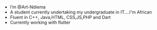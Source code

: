 -  I’m @Art-Ndiema
- A student currently undertaking my undergraduate in IT....I'm African
- Fluent in C++, Java,HTML, CSS,JS,PHP and Dart 
- Currently working with flutter
<!---
Art-Ndiema/Art-Ndiema is a ✨ special ✨ repository because its `README.md` (this file) appears on your GitHub profile.
You can click the Preview link to take a look at your changes.
--->

